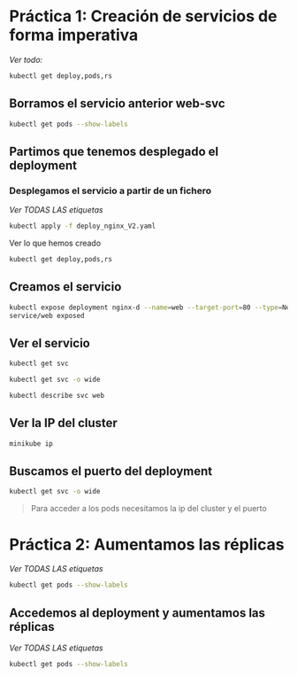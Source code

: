 # Práctica 1:  Creación de servicios de forma imperativa

*Ver todo:*
```bash
kubectl get deploy,pods,rs
```

## Borramos el servicio anterior web-svc


```bash
kubectl get pods --show-labels
```
## Partimos que tenemos desplegado el deployment
### Desplegamos el servicio a partir de un fichero

*Ver TODAS LAS etiquetas*
```bash
kubectl apply -f deploy_nginx_V2.yaml
```

Ver lo que hemos creado
```bash
kubectl get deploy,pods,rs
```

## Creamos el servicio 

```bash
kubectl expose deployment nginx-d --name=web --target-port=80 --type=NodePort
service/web exposed
```

## Ver el servicio

```bash
kubectl get svc
```

```bash
kubectl get svc -o wide
```

```bash
kubectl describe svc web
```

## Ver la IP del cluster

```bash
minikube ip
```

## Buscamos el puerto del deployment

```bash
kubectl get svc -o wide
```
> Para acceder a los pods necesitamos la ip del cluster y el puerto


# Práctica 2: Aumentamos las réplicas

*Ver TODAS LAS etiquetas*
```bash
kubectl get pods --show-labels
```
## Accedemos al deployment y aumentamos las réplicas

*Ver TODAS LAS etiquetas*
```bash
kubectl get pods --show-labels
```